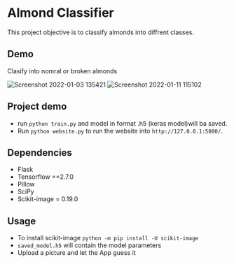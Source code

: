 # Almond Classifier 
This project objective is to classify almonds into diffrent classes. 


## Demo 
Clasify into nomral or broken almonds

![Screenshot 2022-01-03 135421](https://user-images.githubusercontent.com/83282165/148902586-ab165a4c-14fa-4cbf-b50d-8b5c77a6f1e8.jpg)
![Screenshot 2022-01-11 115102](https://user-images.githubusercontent.com/83282165/148902582-e1e32d5a-d0ee-4be5-b416-52cac0c52e96.jpg)


## Project demo
* run `python train.py` and model in format .h5 (keras model)will ba saved. 
* Run `python website.py` to run the website into `http://127.0.0.1:5000/`. 



## Dependencies
* Flask
* Tensorflow ==2.7.0
* Pillow 
* SciPy
* Scikit-image = 0.19.0


## Usage
* To install scikit-image `python -m pip install -U scikit-image `
* `saved_model.h5` will contain the model parameters 
*  Upload a picture and let the App guess it 



